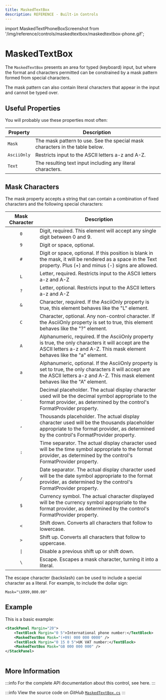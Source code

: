 ```yaml
---
title: MaskedTextBox
description: REFERENCE - Built-in Controls
---
```


import MaskedTextPhoneBoxScreenshot from '/img/reference/controls/maskedtextbox/maskedtextbox-phone.gif';

# MaskedTextBox

The `MaskedTextBox` presents an area for typed (keyboard) input, but where the format and characters permitted can be constrained by a mask pattern formed from special characters.

The mask pattern can also contain literal characters that appear in the input and cannot be typed over.

## Useful Properties

You will probably use these properties most often:

| Property    | Description                                                                  |
|-------------|------------------------------------------------------------------------------|
| `Mask`      | The mask pattern to use. See the special mask characters in the table below. |
| `AsciiOnly` | Restricts input to the ASCII letters a-z and A-Z.                            |
| `Text`      | The resulting text input including any literal characters.                   |

## Mask Characters

The mask property accepts a string that can contain a combination of fixed characters and the following special characters:

| Mask Character | Description                                                                                                                                                                             |
|:--------------:|-----------------------------------------------------------------------------------------------------------------------------------------------------------------------------------------|
|      `0`       | Digit, required. This element will accept any single digit between 0 and 9.                                                                                                             |
|      `9`       | Digit or space, optional.                                                                                                                                                               |
|      `#`       | Digit or space, optional. If this position is blank in the mask, it will be rendered as a space in the Text property. Plus (+) and minus (-) signs are allowed.                         |
|      `L`       | Letter, required. Restricts input to the ASCII letters a-z and A-Z                                                                                                                      |
|      `?`       | Letter, optional. Restricts input to the ASCII letters a-z and A-Z                                                                                                                      |
|      `&`       | Character, required. If the AsciiOnly property is true, this element behaves like the "L" element.                                                                                      |
|      `C`       | Character, optional. Any non-control character. If the AsciiOnly property is set to true, this element behaves like the "?" element.                                                    |
|      `A`       | Alphanumeric, required. If the AsciiOnly property is true, the only characters it will accept are the ASCII letters a-z and A-Z. This mask element behaves like the "a" element.        |
|      `a`       | Alphanumeric, optional. If the AsciiOnly property is set to true, the only characters it will accept are the ASCII letters a-z and A-Z. This mask element behaves like the "A" element. |
|      `.`       | Decimal placeholder. The actual display character used will be the decimal symbol appropriate to the format provider, as determined by the control's FormatProvider property.           |
|      `,`       | Thousands placeholder. The actual display character used will be the thousands placeholder appropriate to the format provider, as determined by the control's FormatProvider property.  |
|      `:`       | Time separator. The actual display character used will be the time symbol appropriate to the format provider, as determined by the control's FormatProvider property.                   |
|      `/`       | Date separator. The actual display character used will be the date symbol appropriate to the format provider, as determined by the control's FormatProvider property.                   |
|      `$`       | Currency symbol. The actual character displayed will be the currency symbol appropriate to the format provider, as determined by the control's FormatProvider property.                 |
|      `<`       | Shift down. Converts all characters that follow to lowercase.                                                                                                                           |
|      `>`       | Shift up. Converts all characters that follow to uppercase.                                                                                                                             |
|      `\|`      | Disable a previous shift up or shift down.                                                                                                                                              |
|      `\`       | Escape. Escapes a mask character, turning it into a literal.                                                                                                                            |

The escape character (backslash) can be used to include a special character as a literal. For example, to include the dollar sign:

`Mask="\$999,000.00"`

## Example

This is a basic example:

```xml
<StackPanel Margin="20">
    <TextBlock Margin="0 5">International phone number:</TextBlock>
    <MaskedTextBox Mask="(+09) 000 000 0000" />
    <TextBlock Margin="0 15 0 5">UK VAT number:</TextBlock>
    <MaskedTextBox Mask="GB 000 000 000" />
</StackPanel>
```

<img src={MaskedTextPhoneBoxScreenshot} alt=""/>

## More Information

:::info
For the complete API documentation about this control, see here.
:::

:::info
View the source code on _GitHub_ [`MaskedTextBox.cs`](https://github.com/AvaloniaUI/Avalonia/blob/master/src/Avalonia.Controls/MaskedTextBox.cs)
:::
